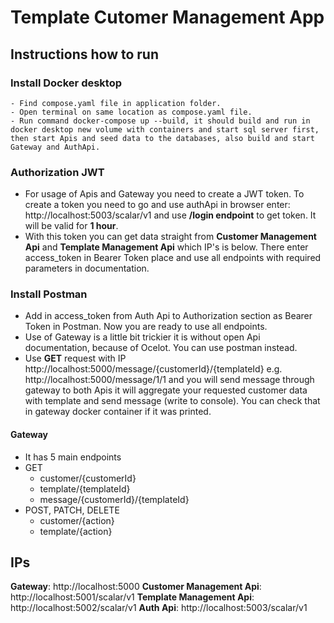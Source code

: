 # Template Cutomer Management App

## Instructions how to run
### Install Docker desktop
	- Find compose.yaml file in application folder.
	- Open terminal on same location as compose.yaml file.
	- Run command docker-compose up --build, it should build and run in docker desktop new volume with containers and start sql server first, then start Apis and seed data to the databases, also build and start Gateway and AuthApi.

### Authorization JWT
- For usage of Apis and Gateway you need to create a JWT token. To create a token you need to go and use authApi in browser enter: http://localhost:5003/scalar/v1 and use **/login endpoint** to get token. It will be valid for **1 hour**.
- With this token you can get data straight from **Customer Management Api** and **Template Management Api** which IP's is below. There enter access_token in Bearer Token place and use all endpoints with required parameters in documentation.

### Install Postman
- Add in access_token from Auth Api to Authorization section as Bearer Token in Postman. Now you are ready to use all endpoints.
- Use of Gateway is a little bit trickier it is without open Api documentation, because of Ocelot. You can use postman instead. 
- Use **GET** request with IP http://localhost:5000/message/{customerId}/{templateId} e.g. http://localhost:5000/message/1/1 and you will send message through gateway to both Apis it will aggregate your requested customer data with template and send message (write to console). You can check that in gateway docker container if it was printed.

#### Gateway
- It has 5 main endpoints
- GET 
	- customer/{customerId}
	- template/{templateId}
	- message/{customerId}/{templateId}
- POST, PATCH, DELETE 
	- customer/{action}
	- template/{action}

## IPs

**Gateway**: http://localhost:5000
**Customer Management Api**: http://localhost:5001/scalar/v1
**Template Management Api**: http://localhost:5002/scalar/v1
**Auth Api**: http://localhost:5003/scalar/v1


